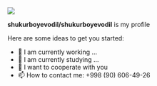 <a href="https://git.io/typing-svg" rel="nofollow">
    <img src="https://camo.githubusercontent.com/74d76ff26cba976dbf4bf3aa989b00559858cefb56b35dad27c3aeafd8ea98f3/68747470733a2f2f726561646d652d747970696e672d7376672e6865726f6b756170702e636f6d2f3f6c696e65733d4865792b5468657265212bf09f918b3b49e280996d2b4142552b534149443b46756c6c737461636b2b456e67696e6565722b486572652bf09f9a803b4c6574e28099732b4275696c642b536f6d657468696e672b436f6f6c212663656e7465723d747275652673697a653d3330" data-canonical-src="https://readme-typing-svg.herokuapp.com/?lines=Hello+how+are+you!+👋;I’m+Odil+Shukurboyev;and+Frontend+Devoloper&amp;center=true&amp;size=30" style="max-width: 100%;">
  </a>



**shukurboyevodil/shukurboyevodil** is my profile

Here are some ideas to get you started:

- 🔭 I am currently working ...
- 🌱 I am currently studying ...
- 👯 I want to cooperate with you
- 📫 How to contact me: +998 (90) 606-49-26

